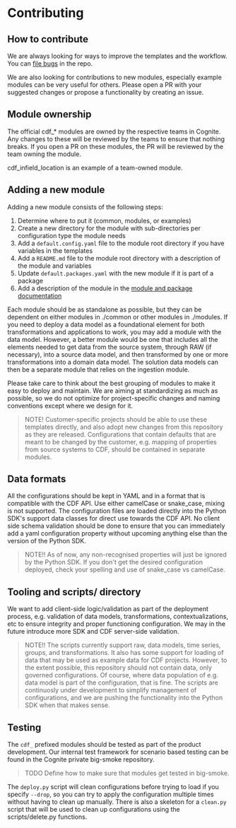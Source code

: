# Contributing

## How to contribute

We are always looking for ways to improve the templates and the workflow. You can
[file bugs](https://github.com/cognitedata/cdf-project-templates/issues/new/choose) in the repo.

We are also looking for contributions to new modules, especially example modules can be very
useful for others. Please open a PR with your suggested changes or propose a functionality
by creating an issue.

## Module ownership

The official cdf_* modules are owned by the respective teams in Cognite. Any changes to these
will be reviewed by the teams to ensure that nothing breaks. If you open a PR on these modules,
the PR will be reviewed by the team owning the module.

cdf_infield_location is an example of a team-owned module.

## Adding a new module

Adding a new module consists of the following steps:

1. Determine where to put it (common, modules, or examples)
2. Create a new directory for the module with sub-directories per configuration type the module needs
3. Add a `default.config.yaml` file to the module root directory if you have variables in the templates
4. Add a `README.md` file to the module root directory with a description of the module and variables
5. Update `default.packages.yaml` with the new module if it is part of a package
6. Add a description of the module in the [module and package documentation](../docs/overview.md)

Each module should be as standalone as possible, but they can be dependent on either modules
in ./common or other modules in ./modules. If you need to deploy a data model as a foundational
element for both transformations and applications to work, you may add a module with the data model.
However, a better module would be one that includes all the elements needed to get data from the
source system, through RAW (if necessary), into a source data model, and then transformed by one or
more transformations into a domain data model. The solution data models can then be a separate module
that relies on the ingestion module.

Please take care to think about the best grouping of modules to make it easy to deploy and maintain.
We are aiming at standardizing as much as possible, so we do not optimize for project-specific
changes and naming conventions except where we design for it.

> NOTE! Customer-specific projects should be able to use these templates directly, and also adopt
> new changes from this repository as they are released.
> Configurations that contain defaults that are meant to be changed by the customer, e.g. mapping
> of properties from source systems to CDF, should be contained in separate modules.

## Data formats

All the configurations should be kept in YAML and in a format that is compatible with the CDF API.
Use either camelCase or snake_case, mixing is not supported.
The configuration files are loaded directly into the Python SDK's support data classes for direct
use towards the CDF API. No client side schema validation should be done to ensure that you can immediately
add a yaml configuration property without upcoming anything else than the version of the Python SDK.

> NOTE!! As of now, any non-recognised properties will just be ignored by the Python SDK. If you don't
> get the desired configuration deployed, check your spelling and use of snake_case vs camelCase.

## Tooling and scripts/ directory

We want to add client-side logic/validation as part of the deployment process, e.g. validation
of data models, transformations, contextualizations, etc to ensure integrity and proper
functioning configuration. We may in the future introduce more SDK and CDF server-side
validation.

> NOTE!! The scripts currently support raw, data models, time series, groups, and transformations.
> It also has some support for loading of data that may be used as example data for CDF projects. However,
> to the extent possible, this repository should not contain data, only governed configurations.
> Of course, where data population of e.g. data model is part of the configuration, that is fine.
> The scripts are continuosly under development to simplify management of configurations, and
> we are pushing the functionality into the Python SDK when that makes sense.

## Testing

The `cdf_` prefixed modules should be tested as part of the product development. Our internal
test framework for scenario based testing can be found in the Cognite private big-smoke repository.

> TODO Define how to make sure that modules get tested in big-smoke.

The `deploy.py` script will clean configurations before trying to load if you specify `--drop`, so you can
try to apply the configuration multiple times without having to clean up manually. There is also
a skeleton for a `clean.py` script that will be used to clean up configurations using the scripts/delete.py functions.
